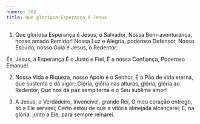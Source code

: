 ```yaml
---
numero: 302
title: Que gloriosa Esperança é Jesus
---
```

1. Que gloriosa Esperança é Jesus, o Salvador,
Nossa Bem-aventurança, nosso amado Remidor!
Nossa Luz e Alegria, poderoso Defensor,
Nosso Escudo, nosso Guia é Jesus, o Redentor.

És, Jesus, a Esperança
É o Justo e Fiel,
É a nossa Confiança,
Poderoso Emanuel.

2. Nossa Vida e Riqueza, nosso Apoio é o Senhor,
É o Pão de vida eterna, que sustenta e dá vigor;
Glória, glória nas alturas, glória, glória ao Redentor,
Que nos dá paz sempiterna e o Seu sublime amor!

3. A Jesus, o Verdadeiro, Invencível, grande Rei,
O meu coração entrego, só a Ele servirei;
Certo estou de que a vitória almejada alcançarei;
E, na glória, junto a Ele, para sempre reinarei.
